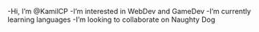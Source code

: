 -Hi, I’m @KamilCP
-I’m interested in WebDev and GameDev
-I’m currently learning languages
-I’m looking to collaborate on Naughty Dog

<!---
KamilCP/KamilCP is a ✨ special ✨ repository because its `README.md` (this file) appears on your GitHub profile.
You can click the Preview link to take a look at your changes.
--->
